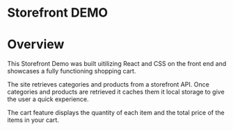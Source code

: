 Storefront DEMO
=================

# Overview
This Storefront Demo was built uitilizing React and CSS on the front end and showcases a fully functioning shopping cart.

The site retrieves categories and products from a storefront API. Once categories and products are retrieved it caches them it local storage to give the user a quick experience.

The cart feature displays the quantity of each item and the total price of the items in your cart.